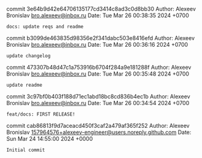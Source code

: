 commit 3e64b9d42e64706135177cd3414c8ad3c0d8bb30
Author: Alexeev Bronislav <bro.alexeev@inbox.ru>
Date:   Tue Mar 26 00:38:35 2024 +0700

    docs: update reqs and readme

commit b3099de463835d98356e2f341dabc503e8416efd
Author: Alexeev Bronislav <bro.alexeev@inbox.ru>
Date:   Tue Mar 26 00:36:16 2024 +0700

    update changelog

commit 473307b48d47c1a753916b6704f284a9e181288f
Author: Alexeev Bronislav <bro.alexeev@inbox.ru>
Date:   Tue Mar 26 00:35:48 2024 +0700

    update readme

commit 3c97bf0b403f188d71ec1abd18bc8cd836b4ec1b
Author: Alexeev Bronislav <bro.alexeev@inbox.ru>
Date:   Tue Mar 26 00:34:54 2024 +0700

    feat/docs: FIRST RELEASE!

commit cab86813f9d7aceacd450f3caf2a479af365f252
Author: Alexeev Bronislav <157964576+alexeev-engineer@users.noreply.github.com>
Date:   Sun Mar 24 14:55:00 2024 +0000

    Initial commit
